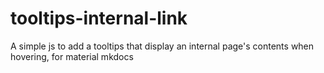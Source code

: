 # tooltips-internal-link
A simple js to add a tooltips that display an internal page's contents when hovering, for material mkdocs
